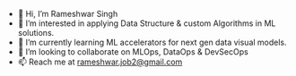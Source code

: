 - 👋 Hi, I’m Rameshwar Singh
- 👀 I’m interested in applying Data Structure & custom Algorithms in ML solutions.
- 🌱 I’m currently learning ML accelerators for next gen data visual models.
- 💞️ I’m looking to collaborate on MLOps, DataOps & DevSecOps 
- 📫 Reach me at rameshwar.job2@gmail.com

<!---
rameshwarsingh11/rameshwarsingh11 is a ✨ special ✨ repository because its `README.md` (this file) appears on your GitHub profile.
You can click the Preview link to take a look at your changes.
--->
